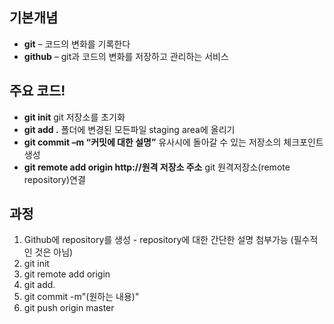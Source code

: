 ## 기본개념
* **git** – 코드의 변화를 기록한다
* **github** – git과 코드의 변화를 저장하고 관리하는 서비스

## 주요 코드!
* **git init**  git 저장소를 초기화
* **git add .**  폴더에 변경된 모든파일 staging area에 올리기
* **git commit –m “커밋에 대한 설명”** 유사시에 돌아갈 수 있는 저장소의 체크포인트 생성
* **git remote add origin http://원격 저장소 주소** git 원격저장소(remote repository)연결

## 과정
1. Github에 repository를 생성 - repository에 대한 간단한 설명 첨부가능 (필수적인 것은 아님)
2. git init
3. git remote add origin
4. git add.
5. git commit -m"(원하는 내용)"
6. git push origin master
